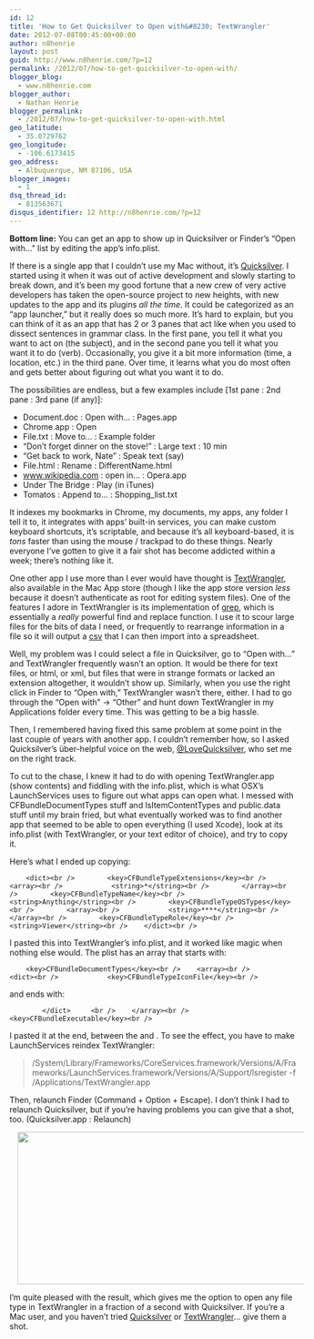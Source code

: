 ```yaml
---
id: 12
title: 'How to Get Quicksilver to Open with&#8230; TextWrangler'
date: 2012-07-08T00:45:00+00:00
author: n8henrie
layout: post
guid: http://www.n8henrie.com/?p=12
permalink: /2012/07/how-to-get-quicksilver-to-open-with/
blogger_blog:
  - www.n8henrie.com
blogger_author:
  - Nathan Henrie
blogger_permalink:
  - /2012/07/how-to-get-quicksilver-to-open-with.html
geo_latitude:
  - 35.0729762
geo_longitude:
  - -106.6173415
geo_address:
  - Albuquerque, NM 87106, USA
blogger_images:
  - 1
dsq_thread_id:
  - 813563671
disqus_identifier: 12 http://n8henrie.com/?p=12
---
```

**Bottom line:** You can get an app to show up in Quicksilver or Finder’s “Open with…” list by editing the app’s info.plist.

<!--more-->

If there is a single app that I couldn’t use my Mac without, it’s <a target="_blank" href="http://qsapp.com/" title="Quicksilver Homepage">Quicksilver</a>. I started using it when it was out of active development and slowly starting to break down, and it’s been my good fortune that a new crew of very active developers has taken the open-source project to new heights, with new updates to the app and its plugins _all the time_. It could be categorized as an “app launcher,” but it really does so much more. It’s hard to explain, but you can think of it as an app that has 2 or 3 panes that act like when you used to dissect sentences in grammar class. In the first pane, you tell it what you want to act on (the subject), and in the second pane you tell it what you want it to do (verb). Occasionally, you give it a bit more information (time, a location, etc.) in the third pane. Over time, it learns what you do most often and gets better about figuring out what you want it to do.

The possibilities are endless, but a few examples include [1st pane : 2nd pane : 3rd pane (if any)]:

  * Document.doc : Open with&#8230; : Pages.app
  * Chrome.app : Open
  * File.txt : Move to… : Example folder
  * “Don’t forget dinner on the stove!” : Large text : 10 min
  * “Get back to work, Nate” : Speak text (say)
  * File.html : Rename : DifferentName.html
  * www.wikipedia.com : open in… : Opera.app
  * Under The Bridge : Play (in iTunes)
  * Tomatos : Append to… : Shopping_list.txt

It indexes my bookmarks in Chrome, my documents, my apps, any folder I tell it to, it integrates with apps’ built-in services, you can make custom keyboard shortcuts, it’s scriptable, and because it’s all keyboard-based, it is _tons_ faster than using the mouse / trackpad to do these things. Nearly everyone I’ve gotten to give it a fair shot has become addicted within a week; there’s nothing like it.

One other app I use more than I ever would have thought is <a target="_blank" href="http://www.barebones.com/products/textwrangler/" title="TextWrangler">TextWrangler</a>, also available in the Mac App store (though I like the app store version _less_ because it doesn’t authenticate as root for editing system files). One of the features I adore in TextWrangler is its implementation of <a target="_blank" href="http://en.wikipedia.org/wiki/Grep">grep</a>, which is essentially a _really_ powerful find and replace function. I use it to scour large files for the bits of data I need, or frequently to rearrange information in a file so it will output a <a target="_blank" href="http://en.wikipedia.org/wiki/Comma-separated_values">csv</a> that I can then import into a spreadsheet.

Well, my problem was I could select a file in Quicksilver, go to “Open with…” and TextWrangler frequently wasn’t an option. It would be there for text files, or html, or xml, but files that were in strange formats or lacked an extension altogether, it wouldn’t show up. Similarly, when you use the right click in Finder to “Open with,” TextWrangler wasn’t there, either. I had to go through the “Open with” -> “Other” and hunt down TextWrangler in my Applications folder every time. This was getting to be a big hassle.

Then, I remembered having fixed this same problem at some point in the last couple of years with another app. I couldn’t remember how, so I asked Quicksilver’s über-helpful voice on the web, <a target="_blank" href="https://twitter.com/lovequicksilver">@LoveQuicksilver</a>, who set me on the right track.

To cut to the chase, I knew it had to do with opening TextWrangler.app (show contents) and fiddling with the info.plist, which is what OSX’s LaunchServices uses to figure out what apps can open what. I messed with CFBundleDocumentTypes stuff and lsItemContentTypes and public.data stuff until my brain fried, but what eventually worked was to find another app that seemed to be able to open everything (I used Xcode), look at its info.plist (with TextWrangler, or your text editor of choice), and try to copy it.

Here’s what I ended up copying:

        <dict><br />        <key>CFBundleTypeExtensions</key><br />        <array><br />            <string>*</string><br />        </array><br />        <key>CFBundleTypeName</key><br />        <string>Anything</string><br />        <key>CFBundleTypeOSTypes</key><br />        <array><br />            <string>****</string><br />        </array><br />        <key>CFBundleTypeRole</key><br />        <string>Viewer</string><br />    </dict><br />

I pasted this into TextWrangler’s info.plist, and it worked like magic when nothing else would. The plist has an array that starts with:

        <key>CFBundleDocumentTypes</key><br />    <array><br />        <dict><br />            <key>CFBundleTypeIconFile</key><br />

and ends with:

            </dict>     <br />    </array><br />    <key>CFBundleExecutable</key><br />

I pasted it at the end, between the </dict> and </array>. To see the effect, you have to make LaunchServices reindex TextWrangler:

> /System/Library/Frameworks/CoreServices.framework/Versions/A/Frameworks/LaunchServices.framework/Versions/A/Support/lsregister -f /Applications/TextWrangler.app 

Then, relaunch Finder (Command + Option + Escape). I don’t think I had to relaunch Quicksilver, but if you’re having problems you can give that a shot, too. (Quicksilver.app : Relaunch)

<div style="clear: both; text-align: center;">
  <a href="{{ site.url }}/uploads/2012/08/ScreenShot2012-07-06at6.30.46PM1.jpg" style="margin-left: 1em; margin-right: 1em;"><img border="0" height="268" src="{{ site.url }}/uploads/2012/08/ScreenShot2012-07-06at6.30.46PM.jpg" width="640" /></a>
</div>

I’m quite pleased with the result, which gives me the option to open any file type in TextWrangler in a fraction of a second with Quicksilver. If you’re a Mac user, and you haven’t tried <a target="_blank" href="http://qsapp.com/" title="Quicksilver Homepage">Quicksilver</a> or <a target="_blank" href="http://www.barebones.com/products/textwrangler/" title="TextWrangler">TextWrangler</a>… give them a shot.

<div>
</div>